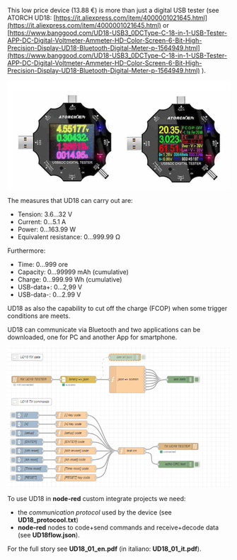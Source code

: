 This low price device (13.88 €) is more than just a digital USB tester (see ATORCH UD18: [https://it.aliexpress.com/item/4000001021645.html](https://it.aliexpress.com/item/4000001021645.html) or [https://www.banggood.com/UD18-USB3_0DCType-C-18-in-1-USB-Tester-APP-DC-Digital-Voltmeter-Ammeter-HD-Color-Screen-6-Bit-High-Precision-Display-UD18-Bluetooth-Digital-Meter-p-1564949.html](https://www.banggood.com/UD18-USB3_0DCType-C-18-in-1-USB-Tester-APP-DC-Digital-Voltmeter-Ammeter-HD-Color-Screen-6-Bit-High-Precision-Display-UD18-Bluetooth-Digital-Meter-p-1564949.html) ).

![UD18 photo ](images/fig001.jpg)

The measures that UD18 can carry out are:

- Tension: 3.6...32 V
- Current: 0...5.1 A
- Power: 0...163.99 W
- Equivalent resistance: 0...999.99 Ω

Furthermore:

- Time: 0...999 ore 
- Capacity: 0...99999 mAh (cumulative)
- Charge: 0...999.99 Wh (cumulative)
- USB-data+: 0...2,99 V
- USB-data-: 0...2.99 V

UD18 as also the capability to cut off the charge (FCOP) when some trigger conditions are meets.

UD18 can communicate via Bluetooth and two applications can be downloaded, one for PC and another App for smartphone. 

![The UD18 test flow](images/2020-03-01.161247.shot.png)

To use UD18 in **node-red** custom integrate projects we need:

- the *communication protocol* used by the device (see **UD18_protocool.txt**)
- **node-red** nodes to code+send commands and receive+decode data (see **UD18flow.json**).

For the full story see **UD18_01_en.pdf** (in italiano: **UD18_01_it.pdf**).

